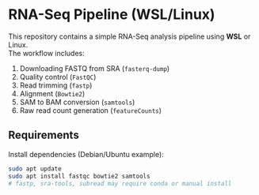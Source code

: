 # RNA-Seq Pipeline (WSL/Linux)

This repository contains a simple RNA-Seq analysis pipeline using **WSL** or Linux.  
The workflow includes:

1. Downloading FASTQ from SRA (`fasterq-dump`)
2. Quality control (`FastQC`)
3. Read trimming (`fastp`)
4. Alignment (`Bowtie2`)
5. SAM to BAM conversion (`samtools`)
6. Raw read count generation (`featureCounts`)

## Requirements
Install dependencies (Debian/Ubuntu example):
```bash
sudo apt update
sudo apt install fastqc bowtie2 samtools
# fastp, sra-tools, subread may require conda or manual install
